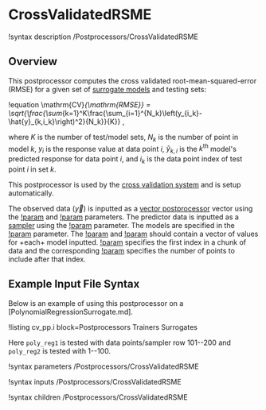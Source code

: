 # CrossValidatedRSME

!syntax description /Postprocessors/CrossValidatedRSME

## Overview

This postprocessor computes the cross validated root-mean-squared-error (RMSE) for a given set of [surrogate models](Surrogates/index.md) and testing sets:

!equation
\mathrm{CV}_{\mathrm{RMSE}} = \sqrt{\frac{\sum_{k=1}^K\frac{\sum_{i=1}^{N_k}\left(y_{i_k}-\hat{y}_{k,i_k}\right)^2}{N_k}}{K}} ,

where $K$ is the number of test/model sets, $N_k$ is the number of point in model $k$, $y_{i}$ is the response value at data point $i$, $\hat{y}_{k,i}$ is the $k^{\mathrm{th}}$ model's predicted response for data point $i$, and $i_k$ is the data point index of test point $i$ in set $k$.

This postprocessor is used by the [cross validation system](CrossValidation/index.md) and is setup automatically.

The observed data ($\vec{y}$) is inputted as a [vector postprocessor](VectorPostprocessors/index.md) vector using the [!param](/Postprocessors/CrossValidatedRSME/data_vpp) and [!param](/Postprocessors/CrossValidatedRSME/data_vector) parameters. The predictor data is inputted as a [sampler](Samplers/index.md) using the [!param](/Postprocessors/CrossValidatedRSME/sampler) parameter. The models are specified in the [!param](/Postprocessors/CrossValidatedRSME/models) parameter. The [!param](/Postprocessors/CrossValidatedRSME/test_index) and [!param](/Postprocessors/CrossValidatedRSME/num_points) should contain a vector of values for +each+ model inputted. [!param](/Postprocessors/CrossValidatedRSME/test_index) specifies the first index in a chunk of data and the corresponding [!param](/Postprocessors/CrossValidatedRSME/num_points) specifies the number of points to include after that index.

## Example Input File Syntax

Below is an example of using this postprocessor on a [PolynomialRegressionSurrogate.md].

!listing cv_pp.i block=Postprocessors Trainers Surrogates

Here `poly_reg1` is tested with data points/sampler row 101--200 and `poly_reg2` is tested with 1--100.

!syntax parameters /Postprocessors/CrossValidatedRSME

!syntax inputs /Postprocessors/CrossValidatedRSME

!syntax children /Postprocessors/CrossValidatedRSME
